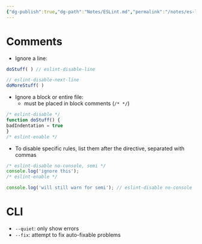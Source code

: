 ```yaml
---
{"dg-publish":true,"dg-path":"Notes/ESLint.md","permalink":"/notes/es-lint/","tags":["language/javascript"]}
---
```



# Comments

- Ignore a line:

```js
doStuff( ) // eslint-disable-line

// eslint-disable-next-line
doMoreStuff( )
```

- Ignore a block or entire file:
    - must be placed in block comments (`/* */`)

```js
/* eslint-disable */
function doStuff() {
badIndentation = true
}
/* eslint-enable */
```

- To disable specific rules, list them after the directive, separated with commas

```js
/* eslint-disable no-console, semi */
console.log('ignore this');
/* eslint-enable */

console.log('will still warn for semi'); // eslint-disable no-console
```

# CLI

- `--quiet`: only show errors
- `--fix`: attempt to fix auto-fixable problems
